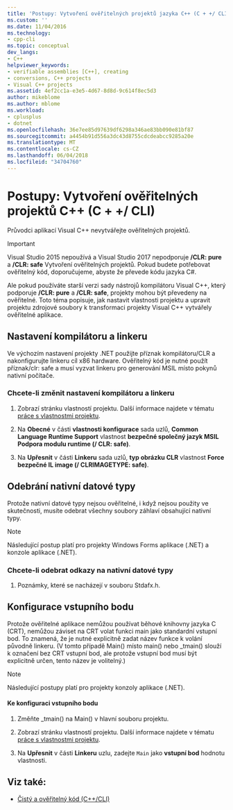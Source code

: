 ```yaml
---
title: 'Postupy: Vytvoření ověřitelných projektů jazyka C++ (C + +/ CLI) | Microsoft Docs'
ms.custom: ''
ms.date: 11/04/2016
ms.technology:
- cpp-cli
ms.topic: conceptual
dev_langs:
- C++
helpviewer_keywords:
- verifiable assemblies [C++], creating
- conversions, C++ projects
- Visual C++ projects
ms.assetid: 4ef2cc1a-e3e5-4d67-8d8d-9c614f8ec5d3
author: mikeblome
ms.author: mblome
ms.workload:
- cplusplus
- dotnet
ms.openlocfilehash: 36e7ee85d97639df6298a346ae83bb090e81bf87
ms.sourcegitcommit: a4454b91d556a3dc43d8755cdcdeabcc9285a20e
ms.translationtype: MT
ms.contentlocale: cs-CZ
ms.lasthandoff: 06/04/2018
ms.locfileid: "34704760"
---
```

# <a name="how-to-create-verifiable-c-projects-ccli"></a>Postupy: Vytvoření ověřitelných projektů C++ (C + +/ CLI)

Průvodci aplikací Visual C++ nevytvářejte ověřitelných projektů.

> [!IMPORTANT]
> Visual Studio 2015 nepoužívá a Visual Studio 2017 nepodporuje **/CLR: pure** a **/CLR: safe** Vytvoření ověřitelných projektů. Pokud budete potřebovat ověřitelný kód, doporučujeme, abyste že převede kódu jazyka C#.

Ale pokud používáte starší verzi sady nástrojů kompilátoru Visual C++, který podporuje **/CLR: pure** a **/CLR: safe**, projekty mohou být převedeny na ověřitelné. Toto téma popisuje, jak nastavit vlastnosti projektu a upravit projektu zdrojové soubory k transformaci projekty Visual C++ vytvářely ověřitelné aplikace.

## <a name="compiler-and-linker-settings"></a>Nastavení kompilátoru a linkeru

 Ve výchozím nastavení projekty .NET použijte příznak kompilátoru/CLR a nakonfigurujte linkeru cíl x86 hardware. Ověřitelný kód je nutné použít příznak/clr: safe a musí vyzvat linkeru pro generování MSIL místo pokynů nativní počítače.

### <a name="to-change-the-compiler-and-linker-settings"></a>Chcete-li změnit nastavení kompilátoru a linkeru

1. Zobrazí stránku vlastností projektu. Další informace najdete v tématu [práce s vlastnostmi projektu](../ide/working-with-project-properties.md).

1. Na **Obecné** v části **vlastnosti konfigurace** sada uzlů, **Common Language Runtime Support** vlastnost **bezpečné společný jazyk MSIL Podpora modulu runtime (/ CLR: safe)**.

1. Na **Upřesnit** v části **Linkeru** sada uzlů, **typ obrázku CLR** vlastnost **Force bezpečné IL image (/ CLRIMAGETYPE: safe)**.

## <a name="removing-native-data-types"></a>Odebrání nativní datové typy

Protože nativní datové typy nejsou ověřitelné, i když nejsou použity ve skutečnosti, musíte odebrat všechny soubory záhlaví obsahující nativní typy.

> [!NOTE]
> Následující postup platí pro projekty Windows Forms aplikace (.NET) a konzole aplikace (.NET).

### <a name="to-remove-references-to-native-data-types"></a>Chcete-li odebrat odkazy na nativní datové typy

1. Poznámky, které se nacházejí v souboru Stdafx.h.

## <a name="configuring-an-entry-point"></a>Konfigurace vstupního bodu

Protože ověřitelné aplikace nemůžou používat běhové knihovny jazyka C (CRT), nemůžou záviset na CRT volat funkci main jako standardní vstupní bod. To znamená, že je nutné explicitně zadat název funkce k volání původně linkeru. (V tomto případě Main() místo main() nebo _tmain() slouží k označení bez CRT vstupní bod, ale protože vstupní bod musí být explicitně určen, tento název je volitelný.)

> [!NOTE]
> Následující postupy platí pro projekty konzoly aplikace (.NET).

#### <a name="to-configure-an-entry-point"></a>Ke konfiguraci vstupního bodu

1. Změňte _tmain() na Main() v hlavní souboru projektu.

1. Zobrazí stránku vlastností projektu. Další informace najdete v tématu [práce s vlastnostmi projektu](../ide/working-with-project-properties.md).

1. Na **Upřesnit** v části **Linkeru** uzlu, zadejte `Main` jako **vstupní bod** hodnotu vlastnosti.

## <a name="see-also"></a>Viz také:

- [Čistý a ověřitelný kód (C++/CLI)](../dotnet/pure-and-verifiable-code-cpp-cli.md)
